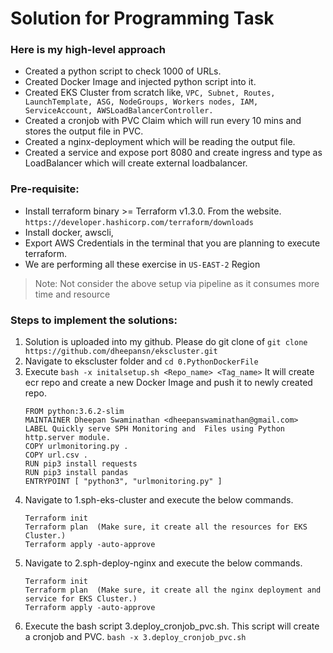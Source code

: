 # Solution for Programming Task
### Here is my high-level approach
- Created a python script to check 1000 of URLs.
- Created Docker Image and injected python script into it.
- Created EKS Cluster from scratch like, `VPC, Subnet, Routes, LaunchTemplate, ASG, NodeGroups, Workers nodes, IAM, ServiceAccount, AWSLoadBalancerController.`
- Created a cronjob with PVC Claim which will run every 10 mins and stores the output file in PVC.
- Created a nginx-deployment which will be reading the output file.   
- Created a service and expose port 8080 and create ingress and type as LoadBalancer which will create external loadbalancer.



### Pre-requisite:
- Install terraform binary >= Terraform v1.3.0. From the website. `https://developer.hashicorp.com/terraform/downloads`
- Install docker, awscli, 
- Export AWS Credentials in the terminal that you are planning to execute terraform.
- We are performing all these exercise in `US-EAST-2` Region
> Note: Not consider the above setup via pipeline as it consumes more time and resource

### Steps to implement the solutions:
1) Solution is uploaded into my github. Please do git clone of `git clone https://github.com/dheepansn/ekscluster.git`
2) Navigate to ekscluster folder and `cd 0.PythonDockerFile`
3) Execute `bash -x initalsetup.sh <Repo_name> <Tag_name>` It will create ecr repo and create a new Docker Image and push it to newly created repo.
    ```
    FROM python:3.6.2-slim
    MAINTAINER Dheepan Swaminathan <dheepanswaminathan@gmail.com>
    LABEL Quickly serve SPH Monitoring and  Files using Python http.server module.
    COPY urlmonitoring.py .
    COPY url.csv .
    RUN pip3 install requests
    RUN pip3 install pandas
    ENTRYPOINT [ "python3", "urlmonitoring.py" ]
    ```
4) Navigate to 1.sph-eks-cluster and execute the below commands.
    ```
    Terraform init
    Terraform plan  (Make sure, it create all the resources for EKS Cluster.)
    Terraform apply -auto-approve 
    ```
5) Navigate to 2.sph-deploy-nginx and execute the below commands.
    ```
    Terraform init
    Terraform plan  (Make sure, it create all the nginx deployment and service for EKS Cluster.)
    Terraform apply -auto-approve 
    ```
6)	Execute the bash script 3.deploy_cronjob_pvc.sh. This script will create a cronjob and PVC.
    `bash -x 3.deploy_cronjob_pvc.sh`


